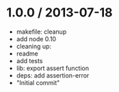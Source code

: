 
1.0.0 / 2013-07-18 
==================

  * makefile: cleanup
  * add node 0.10
  * cleaning up:
  * readme
  * add tests
  * lib: export assert function
  * deps: add assertion-error
  * "Initial commit"
